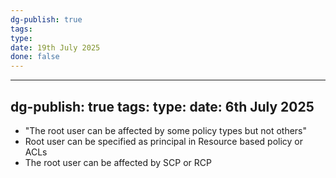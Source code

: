 ```yaml
---
dg-publish: true
tags: 
type: 
date: 19th July 2025
done: false
---
```


---
dg-publish: true
tags: 
type: 
date: 6th July 2025
---
- "The root user can be affected by some policy types but not others"
- Root user can be specified as principal in Resource based policy or ACLs
- The root user can be affected by SCP or RCP